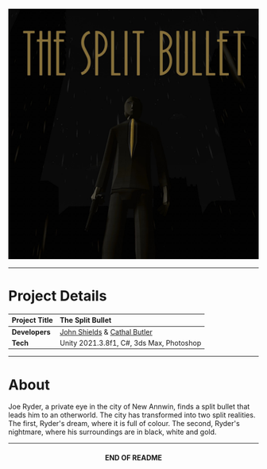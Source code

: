 <p align="center"><img src="workings/shots/good_shots/MainTitleRain.jpg" alt="tsb"/></p>

***

# Project Details
| **Project Title** | The Split Bullet                                                                                  |
|:------------------|:--------------------------------------------------------------------------------------------------|
| **Developers**    | [John Shields](https://github.com/johnshields) & [Cathal Butler](https://github.com/CathalButler) |
| **Tech**          | Unity 2021.3.8f1, C#, 3ds Max, Photoshop                                                          |

***

# About
Joe Ryder, a private eye in the city of New Annwin, 
finds a split bullet that leads him to an otherworld.
The city has transformed into two split realities.
The first, Ryder's dream, where it is full of colour.
The second, Ryder's nightmare, where his surroundings are in black, white and gold.

***

<h4 align="center">END OF README</h4>